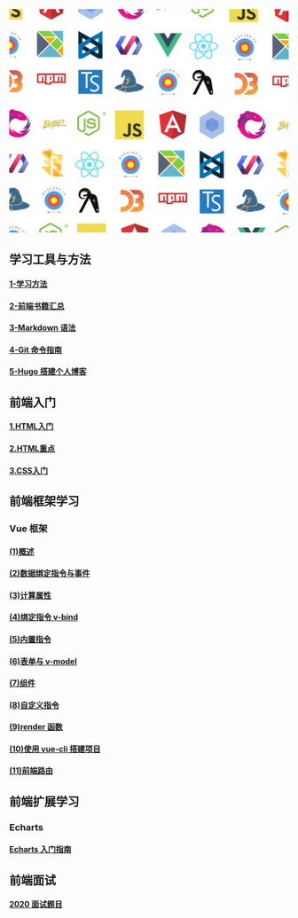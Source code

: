 <img src="assets/developer-3.png" width="600px" hight="231px">

## 学习工具与方法

#### [1-学习方法](/tools/1-学习方法.md)

#### [2-前端书籍汇总](/tools/2-前端书籍汇总.md)

#### [3-Markdown 语法](https://www.iminho.me/wiki/docs/mindoc/markdown-basic.md#6hv2v6)

#### [4-Git 命令指南](/tools/4-Git命令指南.md)

#### [5-Hugo 搭建个人博客](/tools/5-Hugo搭建个人博客.md)

## 前端入门
#### [1.HTML入门](/basic/1.HTML入门.md)

#### [2.HTML重点](/basic/2.HTML重点.md)

#### [3.CSS入门](/basic/3.CSS入门.md) 

## 前端框架学习

### Vue 框架

#### [(1)概述](</Vue.JS%20Note/Vue.JS(1)概述.md>)

#### [(2)数据绑定指令与事件](</Vue.JS%20Note/Vue.JS(2)数据绑定指令与事件.md>)

#### [(3)计算属性](</Vue.JS%20Note/Vue.JS(3)计算属性.md>)

#### [(4)绑定指令 v-bind](</Vue.JS%20Note/Vue.JS(4)绑定指令v-bind.md>)

#### [(5)内置指令](</Vue.JS%20Note/Vue.JS(5)内置指令.md>)

#### [(6)表单与 v-model](</Vue.JS%20Note/Vue.JS(6)表单与v-model.md>)

#### [(7)组件](</Vue.JS%20Note/Vue.JS(7)组件.md>)

#### [(8)自定义指令](</Vue.JS%20Note/Vue.JS(8)自定义指令.md>)

#### [(9)render 函数](</Vue.JS%20Note/Vue.JS(9)render函数.md>)

#### [(10)使用 vue-cli 搭建项目](</Vue.JS%20Note/Vue.JS(10)使用vue-cli搭建项目.md>)

#### [(11)前端路由](</Vue.JS%20Note/Vue.JS(11)前端路由.md>)

## 前端扩展学习

### Echarts

#### [Echarts 入门指南](/Echarts/Echarts入门指南.md)

## 前端面试

#### [2020 面试题目](/InterviewPreparation/Interview-1.md)
